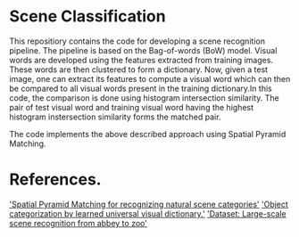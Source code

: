 # Scene Classification

This repositiory contains the code for developing a scene recognition pipeline. The pipeline is based on the Bag-of-words (BoW) model. Visual words are developed using the features extracted from training images. These words are then clustered to form a dictionary. Now, given a test image, one can extract its features to compute a visual word which can then be compared to all visual words present in the training dictionary.In this code, the comparison is done using histogram intersection similarity. The pair of test visual word and training visual word having the highest histogram instersection similarity forms the matched pair.





The code implements the above described approach using Spatial Pyramid Matching. 
# References.
['Spatial Pyramid Matching for recognizing natural scene categories'](https://ieeexplore.ieee.org/document/1641019)
['Object categorization by learned universal visual dictionary.'](https://ieeexplore.ieee.org/document/1544935)
['Dataset: Large-scale scene recognition from abbey to zoo'](https://ieeexplore.ieee.org/document/5539970)

